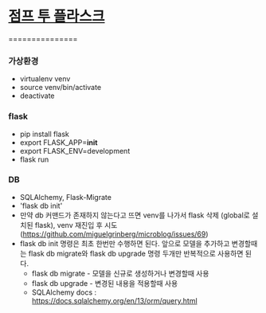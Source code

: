 # [점프 투 플라스크](https://wikidocs.net/book/4542)
===============
### 가상환경
- virtualenv venv
- source venv/bin/activate
- deactivate  
  
### flask
- pip install flask
- export FLASK_APP=__init__
- export FLASK_ENV=development
- flask run  
  
### DB
- SQLAlchemy, Flask-Migrate
- 'flask db init' 
- 만약 db 커맨드가 존재하지 않는다고 뜨면 venv를 나가서 flask 삭제 (global로 설치된 flask), venv 재진입 후 시도 (https://github.com/miguelgrinberg/microblog/issues/69)
- flask db init 명령은 최초 한번만 수행하면 된다. 앞으로 모델을 추가하고 변경할때는 flask db migrate와 flask db upgrade 명령 두개만 반복적으로 사용하면 된다.
    * flask db migrate - 모델을 신규로 생성하거나 변경할때 사용
    * flask db upgrade - 변경된 내용을 적용할때 사용
    * SQLAlchemy docs : https://docs.sqlalchemy.org/en/13/orm/query.html


